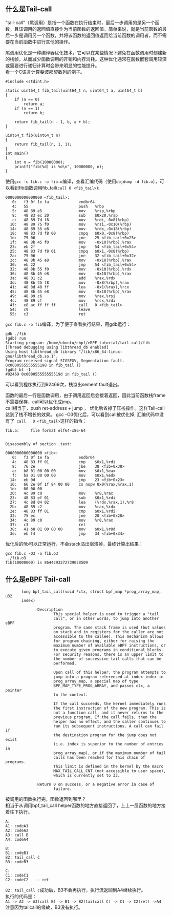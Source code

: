 ## 什么是Tail-call  
"tail-call"（尾调用）是指一个函数在执行结束时，最后一步调用的是另一个函数，且该调用的返回值直接作为当前函数的返回值。简单来说，就是当前函数的最后一步是调用另一个函数，并将该函数的返回值返回给当前函数的调用者，而不需要在当前函数中进行其他的操作。  

尾调用优化是一种编译器优化技术，它可以在某些情况下避免在函数调用时创建新的栈帧，从而减少函数调用的开销和内存消耗。这种优化通常在函数嵌套调用较深或需要进行递归计算时会带来明显的性能提升。  
看一个C语言计算斐波那契数列的例子。  
```
#include <stdint.h>

static uint64_t fib_tail(uint64_t n, uint64_t a, uint64_t b)
{
    if (n == 0)
        return a;
    if (n == 1)
        return b;

    return fib_tail(n - 1, b, a + b);
}

uint64_t fib(uint64_t n)
{
    return fib_tail(n, 1, 1);
}
int main()
{
    int n = fib(10000000);
    printf("fib(%d) is %d\n", 10000000, n);
}
```
使用`gcc -c fib.c -o fib.o`编译，查看汇编代码（使用`objdump -d fib.o`），可以看到fib函数调用fib_tail(`call 0 <fib_tail>`):  

```
0000000000000000 <fib_tail>:
   0:   f3 0f 1e fa             endbr64
   4:   55                      push   %rbp
   5:   48 89 e5                mov    %rsp,%rbp
   8:   48 83 ec 20             sub    $0x20,%rsp
   c:   48 89 7d f8             mov    %rdi,-0x8(%rbp)
  10:   48 89 75 f0             mov    %rsi,-0x10(%rbp)
  14:   48 89 55 e8             mov    %rdx,-0x18(%rbp)
  18:   48 83 7d f8 00          cmpq   $0x0,-0x8(%rbp)
  1d:   75 06                   jne    25 <fib_tail+0x25>
  1f:   48 8b 45 f0             mov    -0x10(%rbp),%rax
  23:   eb 2f                   jmp    54 <fib_tail+0x54>
  25:   48 83 7d f8 01          cmpq   $0x1,-0x8(%rbp)
  2a:   75 06                   jne    32 <fib_tail+0x32>
  2c:   48 8b 45 e8             mov    -0x18(%rbp),%rax
  30:   eb 22                   jmp    54 <fib_tail+0x54>
  32:   48 8b 55 f0             mov    -0x10(%rbp),%rdx
  36:   48 8b 45 e8             mov    -0x18(%rbp),%rax
  3a:   48 01 c2                add    %rax,%rdx
  3d:   48 8b 45 f8             mov    -0x8(%rbp),%rax
  41:   48 8d 48 ff             lea    -0x1(%rax),%rcx
  45:   48 8b 45 e8             mov    -0x18(%rbp),%rax
  49:   48 89 c6                mov    %rax,%rsi
  4c:   48 89 cf                mov    %rcx,%rdi
  4f:   e8 ac ff ff ff          call   0 <fib_tail>
  54:   c9                      leave
  55:   c3                      ret
```
`gcc fib.c -o fib`编译，为了便于查看执行结果，用gdb运行：
```
gdb ./fib
(gdb) run
Starting program: /home/ubuntu/ebpf/eBPF-tutorial/tail-call/fib
[Thread debugging using libthread_db enabled]
Using host libthread_db library "/lib/x86_64-linux-gnu/libthread_db.so.1".
Program received signal SIGSEGV, Segmentation fault.
0x0000555555555198 in fib_tail ()
(gdb) bt -1
#92469 0x000055555555519d in fib_tail ()
```
可以看到程序执行到92469次，栈溢出sement fault退出。  

函数的最后一行是函数调用，由于调用返回后会接着返回，因此当前函数栈frame不需要保存，call可以优化成jmp。  
call相当于，push ret-address + jump ， 优化后省掉了压栈操作。这样Tail-call达到了栈不增长的效果。
gcc -O3优化后，可以看到call被优化掉, 汇编代码中没有了` call   0 <fib_tail>`这样的指令：  
```
fib.o:     file format elf64-x86-64


Disassembly of section .text:

0000000000000000 <fib>:
   0:   f3 0f 1e fa             endbr64
   4:   48 83 ff 01             cmp    $0x1,%rdi
   8:   76 2e                   jbe    38 <fib+0x38>
   a:   b8 01 00 00 00          mov    $0x1,%eax
   f:   ba 01 00 00 00          mov    $0x1,%edx
  14:   eb 0d                   jmp    23 <fib+0x23>
  16:   66 2e 0f 1f 84 00 00    cs nopw 0x0(%rax,%rax,1)
  1d:   00 00 00
  20:   4c 89 c0                mov    %r8,%rax
  23:   48 83 ef 01             sub    $0x1,%rdi
  27:   4c 8d 04 02             lea    (%rdx,%rax,1),%r8
  2b:   48 89 c2                mov    %rax,%rdx
  2e:   48 83 ff 01             cmp    $0x1,%rdi
  32:   75 ec                   jne    20 <fib+0x20>
  34:   4c 89 c0                mov    %r8,%rax
  37:   c3                      ret
  38:   41 b8 01 00 00 00       mov    $0x1,%r8d
  3e:   eb f4                   jmp    34 <fib+0x34>
```
优化后的fib可以正常运行，不会stack溢出崩溃掉，最终计算出结果：  
```
gcc fib.c -O3 -o fib.o3
 ./fib.o3
fib(10000000) is 8644293272739028509
```
## 什么是eBPF Tail-call
```
       long bpf_tail_call(void *ctx, struct bpf_map *prog_array_map, u32
       index)

              Description
                     This special helper is used to trigger a "tail
                     call", or in other words, to jump into another eBPF
                     program. The same stack frame is used (but values
                     on stack and in registers for the caller are not
                     accessible to the callee). This mechanism allows
                     for program chaining, either for raising the
                     maximum number of available eBPF instructions, or
                     to execute given programs in conditional blocks.
                     For security reasons, there is an upper limit to
                     the number of successive tail calls that can be
                     performed.

                     Upon call of this helper, the program attempts to
                     jump into a program referenced at index index in
                     prog_array_map, a special map of type
                     BPF_MAP_TYPE_PROG_ARRAY, and passes ctx, a pointer
                     to the context.

                     If the call succeeds, the kernel immediately runs
                     the first instruction of the new program. This is
                     not a function call, and it never returns to the
                     previous program. If the call fails, then the
                     helper has no effect, and the caller continues to
                     run its subsequent instructions. A call can fail if
                     the destination program for the jump does not exist
                     (i.e. index is superior to the number of entries in
                     prog_array_map), or if the maximum number of tail
                     calls has been reached for this chain of programs.
                     This limit is defined in the kernel by the macro
                     MAX_TAIL_CALL_CNT (not accessible to user space),
                     which is currently set to 33.

              Return 0 on success, or a negative error in case of
                     failure.
```

被调用的函数执行完，函数返回到哪里？  
相当于从调用bpf_tail_call helper函数的地方直接返回了，上上一层函数的地方接着往下执行。  
```
A:
A1: codeA1
A2: codeA2
A3: call B
A4: codeA4

B:
B1: codeB1
B2: tail_call C
B3: codeB3

C:
C1: codeC1
C2: codeC2   -- ret
```  
`B2: tail_call c`成功后，B3不会再执行，执行流返回到A4继续执行。  
执行的代码是：   
`A1 -> A2 -> A3(call B) -> B1 -> B2(tailcall C) -> C1 -> C2(ret) ->A4`  
注意因为tailcall的缘故，B3没有执行。  
